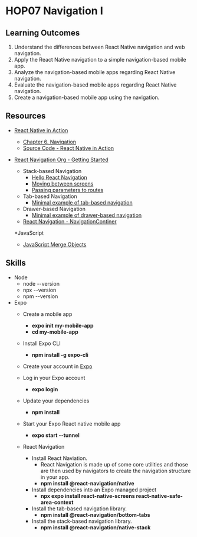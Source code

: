 # HOP07 Navigation I
##  Learning Outcomes
1. Understand the differences between React Native navigation and web navigation.
2. Apply the React Native navigation to a simple navigation-based mobile app.
3. Analyze the navigation-based mobile apps regarding React Native navigation.
4. Evaluate the navigation-based mobile apps regarding React Native navigation.
5. Create a navigation-based mobile app using the navigation.

## Resources
* [React Native in Action](https://learning.oreilly.com/library/view/react-native-in/9781617294051/?sso_link=yes&sso_link_from=cityu-seattle)
    * [Chapter 6. Navigation](https://learning.oreilly.com/library/view/react-native-in/9781617294051/c06.xhtml)
    * [Source Code - React Native in Action](https://github.com/dabit3/react-native-in-action)
    
* [React Navigation Org - Getting Started](https://reactnavigation.org/)
    * Stack-based Navigation
      * [Hello React Navigation](https://reactnavigation.org/docs/hello-react-navigation)
      * [Moving between screens](https://reactnavigation.org/docs/navigating)
      * [Passing parameters to routes](https://reactnavigation.org/docs/params)
    * Tab-based Navigation
      * [Minimal example of tab-based navigation](https://reactnavigation.org/docs/tab-based-navigation#minimal-example-of-tab-based-navigation)
    * Drawer-based Navigation
      * [Minimal example of drawer-based navigation](https://reactnavigation.org/docs/drawer-based-navigation#minimal-example-of-drawer-based-navigation)
    * [React Navigation - NavigationContiner](https://reactnavigation.org/docs/navigation-container/)

  *JavaScript
    * [JavaScript Merge Objects](https://www.scaler.com/topics/javascript-merge-objects/)

## Skills
* Node
  * node --version
  * npx --version
  * npm --version
* Expo
  * Create a mobile app
    * **expo init my-mobile-app**
    * **cd my-mobile-app**
  * Install Expo CLI
    * **npm install -g expo-cli**
  * Create your account in [Expo](https://expo.dev/)
  * Log in your Expo account
    * **expo login**
  * Update your dependencies
    * **npm install**
  * Start your Expo React native mobile app
     * **expo start --tunnel**

  * React Navigation
    * Install React Naviation.
      * React Navigation is made up of some core utilities and those are then used by navigators to create the navigation structure in your app.
      * **npm install @react-navigation/native**
    * Install dependencies into an Expo managed project
      * **npx expo install react-native-screens react-native-safe-area-context**
    * Install the tab-based navigation library.
      * **npm install @react-navigation/bottom-tabs**
    * Install the stack-based navigation library.
      * **npm install @react-navigation/native-stack**
    
